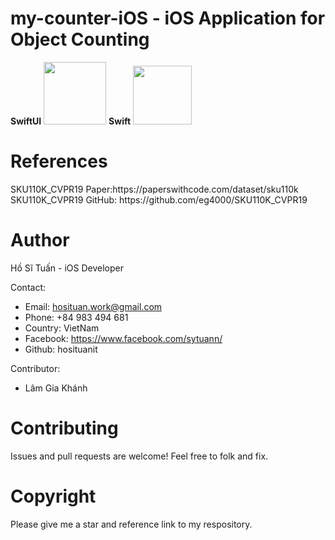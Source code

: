 <h1> my-counter-iOS - iOS Application for Object Counting </h1>
<b>SwiftUI</b>
<img src="https://user-images.githubusercontent.com/67009473/120079488-39355000-c0de-11eb-8516-e3cffa778546.png" width="100" height="100"> 
<b>Swift</b>
<img src="https://user-images.githubusercontent.com/67009473/120079540-89acad80-c0de-11eb-8387-b4038da408b3.png" width="94" height="94">

<h1>References</h1>
SKU110K_CVPR19 Paper:https://paperswithcode.com/dataset/sku110k
SKU110K_CVPR19 GitHub: https://github.com/eg4000/SKU110K_CVPR19

<h1>Author</h1>

  Hồ Sĩ Tuấn - iOS Developer
  
  Contact:
  - Email: hosituan.work@gmail.com
  - Phone: +84 983 494 681
  - Country: VietNam
  - Facebook: https://www.facebook.com/sytuann/
  - Github: hosituanit
  
  Contributor:
  - Lâm Gia Khánh
<h1>Contributing</h1>

Issues and pull requests are welcome!
Feel free to folk and fix.

<h1>Copyright</h1>

Please give me a star and reference link to my respository.
